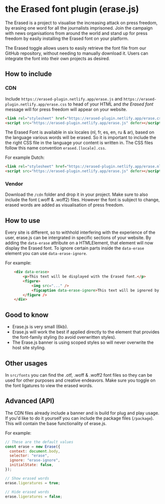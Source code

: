 # the Erased font plugin (erase.js)

The Erased is a project to visualise the increasing attack on press freedom, by erasing one word for all the journalists imprisoned.
Join the campaign with news organisations from around the world and stand up for press freedom by easily installing the Erased font on your platform.

The Erased toggle allows users to easily retrieve the font file from our GitHub repository, without needing to manually download it. Users can integrate the font into their own projects as desired.

## How to include

### CDN

Include `https://erased-plugin.netlify.app/erase.js` and `https://erased-plugin.netlify.app/erase.css` to head of your HTML and _the Erased font_ message will for press freedom will appear on your website.

```html
<link rel="stylesheet" href="https://erased-plugin.netlify.app/erase.css" />
<script src="https://erased-plugin.netlify.app/erase.js" defer></script>
```

The Erased Font is available in six locales (nl, fr, es, en, ru & ar), based on the language various words will be erased. So it is important to include the the right CSS file in the language your content is written in. The CSS files follow this name convention `erased.[locale].css`.

For example Dutch:

```html
<link rel="stylesheet" href="https://erased-plugin.netlify.app/erase.nl.css" />
<script src="https://erased-plugin.netlify.app/erase.js" defer></script>
```

### Vendor

Download the `/cdn` folder and drop it in your project. Make sure to also include the font (.woff & .woff2) files. However the font is subject to change, erased words are added as visualisation of press freedom.

## How to use

Every site is different, so to withhold interfering with the experience of the user, erase.js can be intergrated in specific sections of your website. By adding the `data-erase` attribute on a HTMLElement, that element will now display the Erased font. To ignore certain parts inside the `data-erase` element you can use `data-erase-ignore`.

For example:

```html
    <div data-erase>
        <p>This text will be displayed with the Erased font.</p>
        <figure>
            <img src="..." />
            <figcaption data-erase-ignore>This text will be ignored by the Erased font.</figcaption>
        </figure />
    </div>
```

## Good to know

- Erase.js is very small (6kb).
- Erase.js will work the best if applied directly to the element that provides the font-family styling (to avoid overwritten styles).
- The Erase.js banner is using scoped styles so will never overwrite the host site styling.

## Other usages

In `src/fonts` you can find the .otf, .woff & .woff2 font files so they can be used for other purposes and creative endeavors. Make sure you toggle on the font ligatures to view the erased words.

## Advanced (API)

The CDN files already include a banner and is build for plug and play usage. If you'd like to do it yourself you can include the package files (`/package`). This will contain the base functionality of erase.js.

For example:

```js
// These are the default values
const erase = new Erase({
  context: document.body,
  selector: "erase",
  ignore: "erase-ignore",
  initialState: false,
});

// Show erased words
erase.ligeratures = true;

// Hide erased words
erase.ligeratures = false;
```
